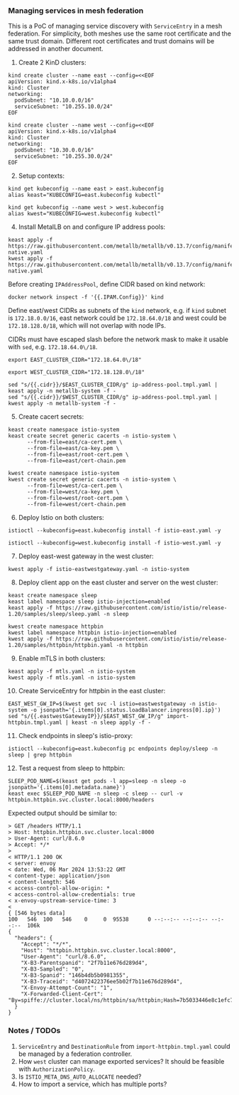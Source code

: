 ### Managing services in mesh federation

This is a PoC of managing service discovery with `ServiceEntry` in a mesh federation.
For simplicity, both meshes use the same root certificate and the same trust domain.
Different root certificates and trust domains will be addressed in another document.

1. Create 2 KinD clusters:
```shell
kind create cluster --name east --config=<<EOF
apiVersion: kind.x-k8s.io/v1alpha4
kind: Cluster
networking:
  podSubnet: "10.10.0.0/16"
  serviceSubnet: "10.255.10.0/24"
EOF
```
```shell
kind create cluster --name west --config=<<EOF
apiVersion: kind.x-k8s.io/v1alpha4
kind: Cluster
networking:
  podSubnet: "10.30.0.0/16"
  serviceSubnet: "10.255.30.0/24"
EOF
```

2. Setup contexts:
```shell
kind get kubeconfig --name east > east.kubeconfig
alias keast="KUBECONFIG=east.kubeconfig kubectl"
```
```shell
kind get kubeconfig --name west > west.kubeconfig
alias kwest="KUBECONFIG=west.kubeconfig kubectl"
```

4. Install MetalLB on and configure IP address pools:
```shell
keast apply -f https://raw.githubusercontent.com/metallb/metallb/v0.13.7/config/manifests/metallb-native.yaml
kwest apply -f https://raw.githubusercontent.com/metallb/metallb/v0.13.7/config/manifests/metallb-native.yaml
```
Before creating `IPAddressPool`, define CIDR based on kind network:
```shell
docker network inspect -f '{{.IPAM.Config}}' kind
```
Define east/west CIDRs as subnets of the `kind` network, e.g. if `kind` subnet is `172.18.0.0/16`,
east network could be `172.18.64.0/18` and west could be `172.18.128.0/18`, which will not overlap with node IPs.

CIDRs must have escaped slash before the network mask to make it usable with `sed`, e.g. `172.18.64.0\/18`.
```shell
export EAST_CLUSTER_CIDR="172.18.64.0\/18"
```
```shell
export WEST_CLUSTER_CIDR="172.18.128.0\/18"
```
```shell
sed "s/{{.cidr}}/$EAST_CLUSTER_CIDR/g" ip-address-pool.tmpl.yaml | keast apply -n metallb-system -f -
sed "s/{{.cidr}}/$WEST_CLUSTER_CIDR/g" ip-address-pool.tmpl.yaml | kwest apply -n metallb-system -f -
```

5. Create cacert secrets:
```shell
keast create namespace istio-system
keast create secret generic cacerts -n istio-system \
      --from-file=east/ca-cert.pem \
      --from-file=east/ca-key.pem \
      --from-file=east/root-cert.pem \
      --from-file=east/cert-chain.pem
```
```shell
kwest create namespace istio-system
kwest create secret generic cacerts -n istio-system \
      --from-file=west/ca-cert.pem \
      --from-file=west/ca-key.pem \
      --from-file=west/root-cert.pem \
      --from-file=west/cert-chain.pem
```

6. Deploy Istio on both clusters:
```shell
istioctl --kubeconfig=east.kubeconfig install -f istio-east.yaml -y
```
```shell
istioctl --kubeconfig=west.kubeconfig install -f istio-west.yaml -y
```

7. Deploy east-west gateway in the west cluster:
```shell
kwest apply -f istio-eastwestgateway.yaml -n istio-system
```

8. Deploy client app on the east cluster and server on the west cluster:
```shell
keast create namespace sleep
keast label namespace sleep istio-injection=enabled
keast apply -f https://raw.githubusercontent.com/istio/istio/release-1.20/samples/sleep/sleep.yaml -n sleep
```
```shell
kwest create namespace httpbin
kwest label namespace httpbin istio-injection=enabled
kwest apply -f https://raw.githubusercontent.com/istio/istio/release-1.20/samples/httpbin/httpbin.yaml -n httpbin
```

9. Enable mTLS in both clusters:
```shell
keast apply -f mtls.yaml -n istio-system
kwest apply -f mtls.yaml -n istio-system
```

10. Create ServiceEntry for httpbin in the east cluster:
```shell
EAST_WEST_GW_IP=$(kwest get svc -l istio=eastwestgateway -n istio-system -o jsonpath='{.items[0].status.loadBalancer.ingress[0].ip}')
sed "s/{{.eastwestGatewayIP}}/$EAST_WEST_GW_IP/g" import-httpbin.tmpl.yaml | keast -n sleep apply -f -
```

11. Check endpoints in sleep's istio-proxy:
```shell
istioctl --kubeconfig=east.kubeconfig pc endpoints deploy/sleep -n sleep | grep httpbin
```

12. Test a request from sleep to httpbin:
```shell
SLEEP_POD_NAME=$(keast get pods -l app=sleep -n sleep -o jsonpath='{.items[0].metadata.name}')
keast exec $SLEEP_POD_NAME -n sleep -c sleep -- curl -v httpbin.httpbin.svc.cluster.local:8000/headers
```
Expected output should be similar to:
```
> GET /headers HTTP/1.1
> Host: httpbin.httpbin.svc.cluster.local:8000
> User-Agent: curl/8.6.0
> Accept: */*
> 
< HTTP/1.1 200 OK
< server: envoy
< date: Wed, 06 Mar 2024 13:53:22 GMT
< content-type: application/json
< content-length: 546
< access-control-allow-origin: *
< access-control-allow-credentials: true
< x-envoy-upstream-service-time: 3
< 
{ [546 bytes data]
100   546  100   546    0     0  95538      0 --:--:-- --:--:-- --:--:--  106k
{
  "headers": {
    "Accept": "*/*", 
    "Host": "httpbin.httpbin.svc.cluster.local:8000", 
    "User-Agent": "curl/8.6.0", 
    "X-B3-Parentspanid": "2f7b11e676d289d4", 
    "X-B3-Sampled": "0", 
    "X-B3-Spanid": "146b4db5b0981355", 
    "X-B3-Traceid": "d4072422376ee5b02f7b11e676d289d4", 
    "X-Envoy-Attempt-Count": "1", 
    "X-Forwarded-Client-Cert": "By=spiffe://cluster.local/ns/httpbin/sa/httpbin;Hash=7b5033446e8c1efc7f50c75c2a1af0083abae6222e9351a0e3d7e0d726a62c00;Subject=\"\";URI=spiffe://cluster.local/ns/sleep/sa/sleep"
  }
}
```

### Notes / TODOs

1. `ServiceEntry` and `DestinationRule` from `import-httpbin.tmpl.yaml` could be managed by a federation controller.
2. How `west` cluster can manage exported services? It should be feasible with `AuthorizationPolicy`.
3. Is `ISTIO_META_DNS_AUTO_ALLOCATE` needed?
4. How to import a service, which has multiple ports?
